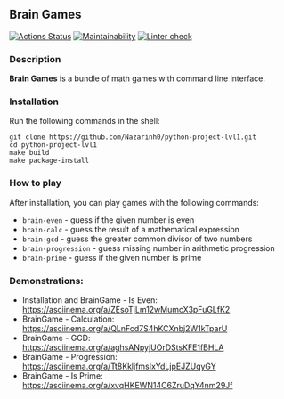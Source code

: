 ## Brain Games
[![Actions Status](https://github.com/Nazarinh0/python-project-lvl1/workflows/hexlet-check/badge.svg)](https://github.com/Nazarinh0/python-project-lvl1/actions)
[![Maintainability](https://api.codeclimate.com/v1/badges/494dea246e3bb44df98e/maintainability)](https://codeclimate.com/github/Nazarinh0/python-project-lvl1/maintainability)
[![Linter check](https://github.com/Nazarinh0/python-project-lvl1/workflows/linter-check/badge.svg)](https://github.com/Nazarinh0/python-project-lvl1/actions/workflows/linter-check.yml)

### Description

**Brain Games** is a bundle of math games with command line interface. 

### Installation

Run the following commands in the shell:
```commandline
git clone https://github.com/Nazarinh0/python-project-lvl1.git
cd python-project-lvl1
make build
make package-install
```
### How to play

After installation, you can play games with the following commands:
- `brain-even` - guess if the given number is even
- `brain-calc` - guess the result of a mathematical expression
- `brain-gcd` - guess the greater common divisor of two numbers
- `brain-progression` - guess missing number in arithmetic progression
- `brain-prime` - guess if the given number is prime

### Demonstrations:
- Installation and BrainGame - Is Even: https://asciinema.org/a/ZEsoTjLm12wMumcX3pFuGLfK2
- BrainGame - Calculation:  https://asciinema.org/a/QLnFcd7S4hKCXnbj2W1kTparU
- BrainGame - GCD: https://asciinema.org/a/aghsANpyjUOrDStsKFE1fBHLA
- BrainGame - Progression: https://asciinema.org/a/Tt8KkljfmsIxYdLjpEJZUqyGY
- BrainGame - Is Prime: https://asciinema.org/a/xvqHKEWN14C6ZruDqY4nm29Jf